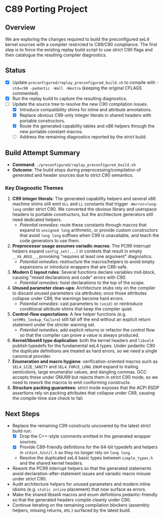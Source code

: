 # C89 Porting Project

## Overview
We are exploring the changes required to build the preconfigured seL4 kernel sources
with a compiler restricted to C89/C90 compliance. The first step is to force the
existing replay build script to use strict C90 flags and then catalogue the
resulting compiler diagnostics.

## Status
- [x] Update `preconfigured/replay_preconfigured_build.sh` to compile with
  `-std=c90 -pedantic -Wall -Wextra` (keeping the original CFLAGS commented).
- [x] Run the replay build to capture the resulting diagnostics.
- [ ] Update the source tree to resolve the new C90 compilation issues.
  - [x] Introduce compatibility shims for inline and attribute annotations.
  - [x] Replace obvious C99-only integer literals in shared headers with
    portable constructors.
  - [x] Route the generated capability tables and x86 helpers through the new
    portable constant macros.
  - [ ] Address the remaining diagnostics reported by the strict build.

## Build Attempt Summary
- **Command**: `./preconfigured/replay_preconfigured_build.sh`
- **Outcome**: The build stops during preprocessing/compilation of generated and
  header sources due to strict C90 semantics.

### Key Diagnostic Themes
1. **C99 integer literals**: The generated capability helpers and several x86
   machine shims still emit `ULL` and `LL` constants that trigger
   `-Werror=long-long` under strict C90. We converted the obvious library and
   userspace headers to portable constructors, but the architecture generators
   still need dedicated helpers.
   - *Potential remedies*: route these constants through macros that expand to
     `unsigned long` arithmetic, or provide custom constructors that avoid
     `long long` suffixes when C99 is unavailable, and teach the code
     generators to use them.
2. **Preprocessor usage assumes variadic macros**: The PC99 interrupt helpers
   expand `config_set(...)` in contexts that result in empty `__VA_ARGS__`,
   provoking "requires at least one argument" diagnostics.
   - *Potential remedies*: restructure the macros/helpers to avoid empty
     expansions or introduce wrappers that are C89-safe.
3. **Modern C layout rules**: Several functions declare variables mid-block,
   causing "mixed declarations and code" errors with C90.
   - *Potential remedies*: hoist declarations to the top of the scope.
4. **Unused parameter clean-ups**: Architecture stubs rely on the compiler to
   discard unused parameters via attributes; once those attributes collapse
   under C89, the warnings become hard errors.
   - *Potential remedies*: cast parameters to `(void)` or reintroduce
     conditional attribute shims that keep the compiler quiet.
5. **Control-flow expectations**: A few helper functions (e.g.
   `setMRs_lookup_failure`) still fall off the end without an explicit return
   statement under the stricter warning set.
   - *Potential remedies*: add explicit returns or refactor the control flow so
     that the compiler can prove a value is always produced.
6. **Kernel/libsel4 type duplication**: both the kernel headers and
   `libsel4` publish typedefs for the fundamental seL4 types. Under pedantic
   C90 the duplicate definitions are treated as hard errors, so we need a
   single canonical provider.
7. **Enumeration and macro hygiene**: verification-oriented macros such as
   `SEL4_SIZE_SANITY` and `SEL4_FORCE_LONG_ENUM` expand to trailing semicolons,
   large enumerator values, and dangling commas. GCC accepts these under
   GNU99 but rejects them in strict C90 mode, so we need to rework the macros
   to emit conforming constructs.
8. **Structure packing guarantees**: strict mode exposes that the ACPI RSDP
   assertions rely on packing attributes that collapse under C89, causing the
   compile-time size check to fail.

## Next Steps
- Replace the remaining C99 constructs uncovered by the latest strict build
  run:
  - [x] Drop the C++-style comments emitted in the generated wrapper sources.
  - [x] Provide C89-friendly definitions for the 64-bit typedefs and helpers in
        `stdint.h`/`util.h` so they no longer rely on `long long`.
  - Resolve the duplicated seL4 basic types between `simple_types.h` and the
    shared kernel headers.
- Rework the PC99 interrupt helpers so that the generated statements avoid
  declaration-after-statement issues and variadic macro misuse under strict C90.
- Audit architecture helpers for unused parameters and modern inline idioms
  (e.g. `static inline` placement) that now surface as errors.
- Make the shared libsel4 macros and enum definitions pedantic-friendly so that
  the generated headers compile cleanly under C90.
- Continue iterating on the remaining compilation blockers (assembly helpers,
  missing returns, etc.) surfaced by the latest build.
